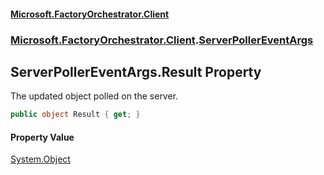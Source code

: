 #### [Microsoft.FactoryOrchestrator.Client](./Microsoft-FactoryOrchestrator-Client.md 'Microsoft.FactoryOrchestrator.Client')
### [Microsoft.FactoryOrchestrator.Client](./Microsoft-FactoryOrchestrator-Client.md 'Microsoft.FactoryOrchestrator.Client').[ServerPollerEventArgs](./Microsoft-FactoryOrchestrator-Client-ServerPollerEventArgs.md 'Microsoft.FactoryOrchestrator.Client.ServerPollerEventArgs')
## ServerPollerEventArgs.Result Property
The updated object polled on the server.  
```csharp
public object Result { get; }
```
#### Property Value
[System.Object](https://docs.microsoft.com/en-us/dotnet/api/System.Object 'System.Object')  
